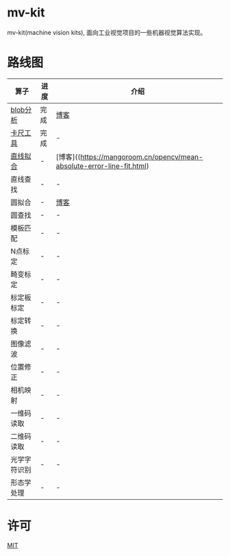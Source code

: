 # mv-kit

mv-kit(machine vision kits), 面向工业视觉项目的一些机器视觉算法实现。


# 路线图

| 算子 | 进度 | 介绍 |
| --- | --- | ---- |
| [blob分析](https://github.com/mangosroom/machine-vision-algorithms-library/tree/master/src/blobdetect) | 完成 | [博客](https://mangoroom.cn/opencv/better-blob-detection-based-on-simepleblobdetector.html) |
| [卡尺工具](https://github.com/mangosroom/machine-vision-algorithms-library/tree/master/src/caliper) | 完成 | - |
| [直线拟合](https://github.com/mangosroom/machine-vision-algorithms-library/tree/master/src/linefit) | - | [博客]((https://mangoroom.cn/opencv/mean-absolute-error-line-fit.html) |
| 直线查找 | - | - |
| 圆拟合 | - | [博客](https://mangoroom.cn/opencv/mean-absolute-error-circle-fit.html) |
| 圆查找 | - | - |
| 模板匹配 | - | - |
| N点标定 | - | - |
| 畸变标定 | - | - |
| 标定板标定 | - | - |
| 标定转换 | - | - |
| 图像滤波 | - | - |
| 位置修正 | - | - |
| 相机映射 | - | - |
| 一维码读取 | - | - |
| 二维码读取 | - | - |
| 光学字符识别 | - | - |
| 形态学处理 | - | - |

# 许可

[MIT](https://github.com/mangosroom/machine-vision-algorithms-library/blob/master/LICENSE)

